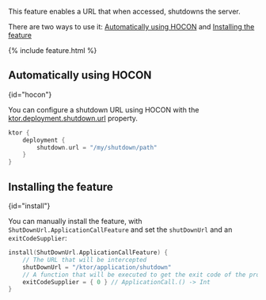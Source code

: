 [//]: # (title: Shutdown URL)
[//]: # (caption: Add an URL for shutting down the server)
[//]: # (category: servers)
[//]: # (permalink: /servers/features/shutdown-url.html)
[//]: # (feature: feature)
[//]: # (artifact: io.ktor)
[//]: # (class: io.ktor.server.engine.ShutDownUrl.ApplicationCallFeature)
[//]: # (redirect_from: redirect_from)
[//]: # (- /features/shutdown-url.html: - /features/shutdown-url.html)
[//]: # (ktor_version_review: 1.0.0)

This feature enables a URL that when accessed, shutdowns the server.

There are two ways to use it: [Automatically using HOCON](#hocon) and [Installing the feature](#install)

{% include feature.html %}

## Automatically using HOCON
{id="hocon"}

You can configure a shutdown URL using HOCON with the 
[ktor.deployment.shutdown.url](/servers/configuration.html#general) property.

```kotlin
ktor {
    deployment {
        shutdown.url = "/my/shutdown/path"
    }
}
```

## Installing the feature
{id="install"}

You can manually install the feature, with `ShutDownUrl.ApplicationCallFeature` and set the `shutDownUrl` and an `exitCodeSupplier`:

```kotlin
install(ShutDownUrl.ApplicationCallFeature) {
    // The URL that will be intercepted
    shutDownUrl = "/ktor/application/shutdown"
    // A function that will be executed to get the exit code of the process
    exitCodeSupplier = { 0 } // ApplicationCall.() -> Int
}
```